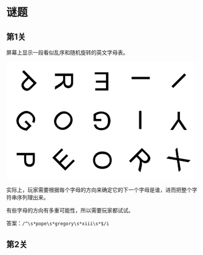 # 谜题

## 第1关

屏幕上显示一段看似乱序和随机旋转的英文字母表。

![Puzzle1.png](Attachment/Puzzle1.png)

实际上，玩家需要根据毎个字母的方向来确定它的下一个字母是谁，进而把整个字符串序列理出来。

有些字母的方向有多重可能性，所以需要玩家都试试。

答案：`/^\s*pope\s*gregory\s*xiii\s*$/i`

## 第2关
